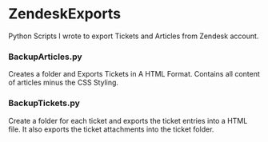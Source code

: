 # ZendeskExports
Python Scripts I wrote to export Tickets and Articles from Zendesk account.

### BackupArticles.py
Creates a folder and Exports Tickets in A HTML Format. Contains all content of articles minus the CSS Styling.


### BackupTickets.py
Create a folder for each ticket and exports the ticket entries into a HTML file. 
It also exports the ticket attachments into the ticket folder.
